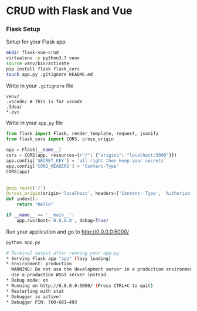 # CRUD with Flask and Vue

### Flask Setup
Setup for your Flask app
```bash
mkdir flask-vue-crud
virtualenv -p python3.7 venv
source venv/bin/activate
pip install flask flask_cors
touch app.py .gitignore README.md
```

Write in your `.gitignore` file
```
venv/
.vscode/ # This is for vscode
.Idea/
*.pyc
```

Write in your `app.py` file
```python
from flask import Flask, render_template, request, jsonify
from flask_cors import CORS, cross_origin
  
app = Flask(__name__)
cors = CORS(app, resources={r"/": {"origins": "localhost:5000"}})
app.config['SECRET_KEY'] = 'all right then keep your secrets'
app.config['CORS_HEADERS'] = 'Content-Type'
CORS(app)
  
  
@app.route('/')
@cross_origin(origin='localhost', headers=['Content- Type', 'Authorization'])
def index():  
    return "Hello"

if __name__ == '__main__':
    app.run(host='0.0.0.0', debug=True)
```

Run your application and go to http://0.0.0.0:5000/
```bash
python app.py

# Terminal output after running your app.py 
* Serving Flask app "app" (lazy loading)
* Environment: production
  WARNING: Do not use the development server in a production environment.
  Use a production WSGI server instead.
* Debug mode: on
* Running on http://0.0.0.0:5000/ (Press CTRL+C to quit)
* Restarting with stat
* Debugger is active!
* Debugger PIN: 760-681-493
```